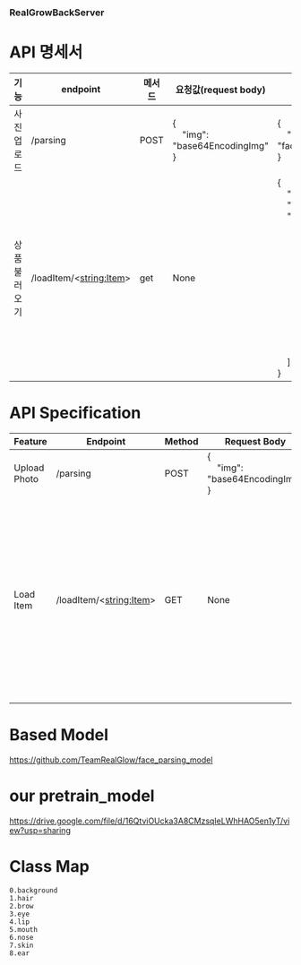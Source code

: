 ### RealGrowBackServer

# API 명세서

| 기능      | endpoint                  | 메서드  | 요청값(request body)            | 반환값(response body)                                                                                                                                                                                                                                                                                                                                                                                                                                                                                                                                                                                                                                                                                                                                                                                                                                                                                                                                                                                                                                                                                                                                                                                                                                    |
|---------|---------------------------|------|------------------------------|-------------------------------------------------------------------------------------------------------------------------------------------------------------------------------------------------------------------------------------------------------------------------------------------------------------------------------------------------------------------------------------------------------------------------------------------------------------------------------------------------------------------------------------------------------------------------------------------------------------------------------------------------------------------------------------------------------------------------------------------------------------------------------------------------------------------------------------------------------------------------------------------------------------------------------------------------------------------------------------------------------------------------------------------------------------------------------------------------------------------------------------------------------------------------------------------------------------------------------------------------------|
| 사진업로드   | /parsing                  | POST | {<br/>&nbsp;&nbsp;&nbsp;&nbsp;"img": "base64EncodingImg"<br/>} | {<br/>&nbsp;&nbsp;&nbsp;&nbsp;"PNGImage": "face_parsingPNGIMG(GrayScale)_base64EncodingImg"<br/>}                                                                                                                                                                                                                                                                                                                                                                                                                                                                                                                                                                                                                                                                                                                                                                                                                                                                                                                                                                                                                                                                                                                                                     |
| 상품 불러오기 | /loadItem/<<string:Item>> | get  | None                         | {<br/> &nbsp;&nbsp;&nbsp;&nbsp;"Category": "Category Name",<br/> &nbsp;&nbsp;&nbsp;&nbsp;"Itemlen": itemlen,<br/> &nbsp;&nbsp;&nbsp;&nbsp;"row": [<br/> &nbsp;&nbsp;&nbsp;&nbsp;&nbsp;&nbsp;&nbsp;&nbsp;{<br/> &nbsp;&nbsp;&nbsp;&nbsp;&nbsp;&nbsp;&nbsp;&nbsp;&nbsp;&nbsp;&nbsp;&nbsp;"ItemName": "itemName",<br/> &nbsp;&nbsp;&nbsp;&nbsp;&nbsp;&nbsp;&nbsp;&nbsp;&nbsp;&nbsp;&nbsp;&nbsp;"Color": "#colorcode",<br/> &nbsp;&nbsp;&nbsp;&nbsp;&nbsp;&nbsp;&nbsp;&nbsp;&nbsp;&nbsp;&nbsp;&nbsp;"Company": "CompanyName"<br/>&nbsp;&nbsp;&nbsp;&nbsp;&nbsp;&nbsp;&nbsp;&nbsp;&nbsp;&nbsp;&nbsp;&nbsp;"Link":"http<dummi>s://test.com"<br/> &nbsp;&nbsp;&nbsp;&nbsp;&nbsp;&nbsp;&nbsp;&nbsp;},<br/> &nbsp;&nbsp;&nbsp;&nbsp;&nbsp;&nbsp;&nbsp;&nbsp;{<br/> &nbsp;&nbsp;&nbsp;&nbsp;&nbsp;&nbsp;&nbsp;&nbsp;&nbsp;&nbsp;&nbsp;&nbsp;"ItemName": "itemName",<br/> &nbsp;&nbsp;&nbsp;&nbsp;&nbsp;&nbsp;&nbsp;&nbsp;&nbsp;&nbsp;&nbsp;&nbsp;"Color": "#colorcode",<br/> &nbsp;&nbsp;&nbsp;&nbsp;&nbsp;&nbsp;&nbsp;&nbsp;&nbsp;&nbsp;&nbsp;&nbsp;"Company": "CompanyName"<br/>&nbsp;&nbsp;&nbsp;&nbsp;&nbsp;&nbsp;&nbsp;&nbsp;&nbsp;&nbsp;&nbsp;&nbsp;"Link":"http<dummi>s://test.com2"<br/> &nbsp;&nbsp;&nbsp;&nbsp;&nbsp;&nbsp;&nbsp;&nbsp;}<br/> &nbsp;&nbsp;&nbsp;&nbsp;]<br/>} |


# API Specification
| Feature       | Endpoint  | Method | Request Body                        | Response Body                                         |
|---------------|-----------|--------|-------------------------------------|--------------------------------------------------------|
| Upload Photo  | /parsing  | POST   | {<br/>&nbsp;&nbsp;&nbsp;&nbsp;"img": "base64EncodingImg"<br/>} | {<br/>&nbsp;&nbsp;&nbsp;&nbsp;"PNGImage": "face_parsingPNGIMG(GrayScale)_base64EncodingImg"<br/>}  |
| Load Item           | /loadItem/<<string:Item>>         | GET    | None         | {<br/> &nbsp;&nbsp;&nbsp;&nbsp;"Category": "Category Name",<br/> &nbsp;&nbsp;&nbsp;&nbsp;"Itemlen": itemlen,<br/> &nbsp;&nbsp;&nbsp;&nbsp;"row": [<br/> &nbsp;&nbsp;&nbsp;&nbsp;&nbsp;&nbsp;&nbsp;&nbsp;{<br/> &nbsp;&nbsp;&nbsp;&nbsp;&nbsp;&nbsp;&nbsp;&nbsp;&nbsp;&nbsp;&nbsp;&nbsp;"ItemName": "itemName",<br/> &nbsp;&nbsp;&nbsp;&nbsp;&nbsp;&nbsp;&nbsp;&nbsp;&nbsp;&nbsp;&nbsp;&nbsp;"Color": "#colorcode",<br/> &nbsp;&nbsp;&nbsp;&nbsp;&nbsp;&nbsp;&nbsp;&nbsp;&nbsp;&nbsp;&nbsp;&nbsp;"Company": "CompanyName"<br/>&nbsp;&nbsp;&nbsp;&nbsp;&nbsp;&nbsp;&nbsp;&nbsp;&nbsp;&nbsp;&nbsp;&nbsp;"Link":"http<dummi>s://test.com"<br/> &nbsp;&nbsp;&nbsp;&nbsp;&nbsp;&nbsp;&nbsp;&nbsp;},<br/> &nbsp;&nbsp;&nbsp;&nbsp;&nbsp;&nbsp;&nbsp;&nbsp;{<br/> &nbsp;&nbsp;&nbsp;&nbsp;&nbsp;&nbsp;&nbsp;&nbsp;&nbsp;&nbsp;&nbsp;&nbsp;"ItemName": "itemName",<br/> &nbsp;&nbsp;&nbsp;&nbsp;&nbsp;&nbsp;&nbsp;&nbsp;&nbsp;&nbsp;&nbsp;&nbsp;"Color": "#colorcode",<br/> &nbsp;&nbsp;&nbsp;&nbsp;&nbsp;&nbsp;&nbsp;&nbsp;&nbsp;&nbsp;&nbsp;&nbsp;"Company": "CompanyName"<br/>&nbsp;&nbsp;&nbsp;&nbsp;&nbsp;&nbsp;&nbsp;&nbsp;&nbsp;&nbsp;&nbsp;&nbsp;"Link":"http<dummi>s://test.com2"<br/> &nbsp;&nbsp;&nbsp;&nbsp;&nbsp;&nbsp;&nbsp;&nbsp;}<br/> &nbsp;&nbsp;&nbsp;&nbsp;]<br/>} |

# Based Model
https://github.com/TeamRealGlow/face_parsing_model

# our pretrain_model
https://drive.google.com/file/d/16QtviOUcka3A8CMzsqIeLWhHAO5en1yT/view?usp=sharing

# Class Map
    0.background
    1.hair
    2.brow
    3.eye
    4.lip
    5.mouth
    6.nose
    7.skin
    8.ear

